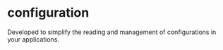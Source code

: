 # configuration
Developed to simplify the reading and management of configurations in your applications.
